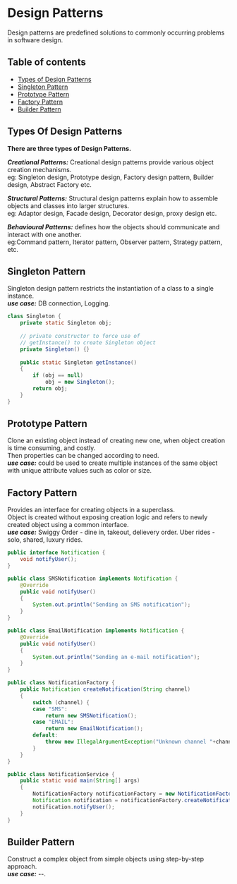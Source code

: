 # Design Patterns

Design patterns are predefined solutions to commonly occurring problems in software design.

## Table of contents

* [Types of Design Patterns](#types-of-design-patterns)
* [Singleton Pattern](#singleton-pattern)
* [Prototype Pattern](#prototype-pattern)
* [Factory Pattern](#factory-pattern)
* [Builder Pattern](#builder-pattern)



## Types Of Design Patterns

**There are three types of Design Patterns.**

***Creational Patterns:*** Creational design patterns provide various object creation mechanisms.\
eg: Singleton design, Prototype design, Factory design pattern, Builder design, Abstract Factory etc.

***Structural Patterns:*** Structural design patterns explain how to assemble objects and classes into larger structures.\
eg: Adaptor design, Facade design, Decorator design, proxy design etc.

***Behavioural Patterns:*** defines how the objects should communicate and interact with one another.\
eg:Command pattern, Iterator pattern, Observer pattern, Strategy pattern, etc.



## Singleton Pattern
Singleton design pattern restricts the instantiation of a class to a single instance.\
***use case:*** DB connection, Logging.

```java
class Singleton {
    private static Singleton obj;
 
    // private constructor to force use of
    // getInstance() to create Singleton object
    private Singleton() {}
 
    public static Singleton getInstance()
    {
        if (obj == null)
            obj = new Singleton();
        return obj;
    }
}
```


## Prototype Pattern
Clone an existing object instead of creating new one, when object creation is time consuming, and costly.\
Then properties can be changed according to need.\
***use case:*** could be used to create multiple instances of the same object with unique attribute values such as color or size.


## Factory Pattern
Provides an interface for creating objects in a superclass.\
Object is created without exposing creation logic and refers to newly created object using a common interface.\
***use case:*** Swiggy Order - dine in, takeout, delievery order. Uber rides - solo, shared, luxury rides.

```java
public interface Notification {
    void notifyUser();
}

public class SMSNotification implements Notification {
    @Override
    public void notifyUser()
    {
        System.out.println("Sending an SMS notification");
    }
}

public class EmailNotification implements Notification {
    @Override
    public void notifyUser()
    {
        System.out.println("Sending an e-mail notification");
    }
}

public class NotificationFactory {
    public Notification createNotification(String channel)
    {
        switch (channel) {
        case "SMS":
            return new SMSNotification();
        case "EMAIL":
            return new EmailNotification();
        default:
            throw new IllegalArgumentException("Unknown channel "+channel);
        }
    }
}

public class NotificationService {
    public static void main(String[] args)
    {
        NotificationFactory notificationFactory = new NotificationFactory();
        Notification notification = notificationFactory.createNotification("SMS");
        notification.notifyUser();
    }
}
```

## Builder Pattern
Construct a complex object from simple objects using step-by-step approach.\
***use case:*** --.




